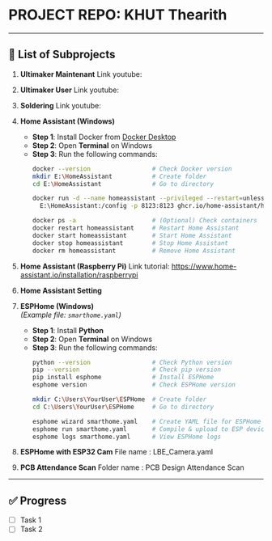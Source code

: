 # PROJECT REPO: KHUT Thearith

---

## 📂 List of Subprojects

1. **Ultimaker Maintenant** Link youtube: 

2. **Ultimaker User** Link youtube: 

3. **Soldering** Link youtube:

4. **Home Assistant (Windows)**
   - **Step 1**: Install Docker from [Docker Desktop](https://www.docker.com/products/docker-desktop)  
   - **Step 2**: Open **Terminal** on Windows  
   - **Step 3**: Run the following commands:
     ```bash
     docker --version                 # Check Docker version
     mkdir E:\HomeAssistant           # Create folder
     cd E:\HomeAssistant              # Go to directory
     
     docker run -d --name homeassistant --privileged --restart=unless-stopped -e TZ=Asia/Phnom_Penh -v \
       E:\HomeAssistant:/config -p 8123:8123 ghcr.io/home-assistant/home-assistant:stable

     docker ps -a                     # (Optional) Check containers
     docker restart homeassistant     # Restart Home Assistant
     docker start homeassistant       # Start Home Assistant
     docker stop homeassistant        # Stop Home Assistant
     docker rm homeassistant          # Remove Home Assistant
     ```
5. **Home Assistant (Raspberry Pi)** Link tutorial: https://www.home-assistant.io/installation/raspberrypi
6. **Home Assistant Setting**


7. **ESPHome (Windows)**  
   *(Example file: `smarthome.yaml`)*  
   - **Step 1**: Install **Python**  
   - **Step 2**: Open **Terminal** on Windows  
   - **Step 3**: Run the following commands:
     ```bash
     python --version                 # Check Python version
     pip --version                    # Check pip version
     pip install esphome              # Install ESPHome
     esphome version                  # Check ESPHome version
     
     mkdir C:\Users\YourUser\ESPHome  # Create folder
     cd C:\Users\YourUser\ESPHome     # Go to directory

     esphome wizard smarthome.yaml    # Create YAML file for ESPHome
     esphome run smarthome.yaml       # Compile & upload to ESP device
     esphome logs smarthome.yaml      # View ESPHome logs
     ```
8. **ESPHome with ESP32 Cam** File name : LBE_Camera.yaml
9. **PCB Attendance Scan** Folder name : PCB Design Attendance Scan

---

## ✅ Progress

- [ ] Task 1  
- [ ] Task 2  

